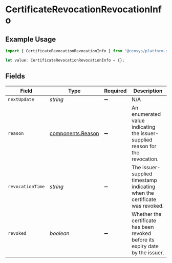 # CertificateRevocationRevocationInfo

## Example Usage

```typescript
import { CertificateRevocationRevocationInfo } from "@censys/platform-sdk/models/components";

let value: CertificateRevocationRevocationInfo = {};
```

## Fields

| Field                                                                          | Type                                                                           | Required                                                                       | Description                                                                    |
| ------------------------------------------------------------------------------ | ------------------------------------------------------------------------------ | ------------------------------------------------------------------------------ | ------------------------------------------------------------------------------ |
| `nextUpdate`                                                                   | *string*                                                                       | :heavy_minus_sign:                                                             | N/A                                                                            |
| `reason`                                                                       | [components.Reason](../../models/components/reason.md)                         | :heavy_minus_sign:                                                             | An enumerated value indicating the issuer-supplied reason for the revocation.  |
| `revocationTime`                                                               | *string*                                                                       | :heavy_minus_sign:                                                             | The issuer-supplied timestamp indicating when the certificate was revoked.     |
| `revoked`                                                                      | *boolean*                                                                      | :heavy_minus_sign:                                                             | Whether the certificate has been revoked before its expiry date by the issuer. |